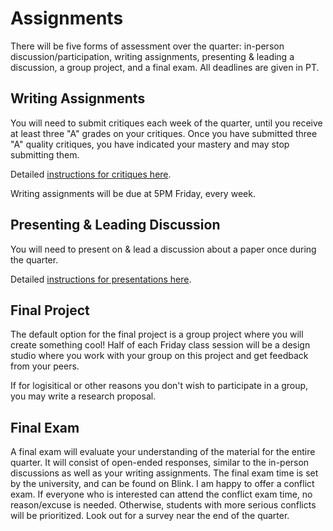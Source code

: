 # Assignments

There will be five forms of assessment over the quarter: in-person discussion/participation, writing assignments, presenting & leading a discussion, a group project, and a final exam. All deadlines are given in PT.

## Writing Assignments

You will need to submit critiques each week of the quarter, until you receive at least three "A" grades on your critiques. Once you have submitted three "A" quality critiques, you have indicated your mastery and may stop submitting them.   

Detailed [instructions for critiques here](https://kristenvaccaro.github.io/antisocial-computing/critiques.html).  

Writing assignments will be due at 5PM Friday, every week.  

## Presenting & Leading Discussion

You will need to present on & lead a discussion about a paper once during the quarter.  

Detailed [instructions for presentations here]().  


## Final Project

The default option for the final project is a group project where you will create something cool! Half of each Friday class session will be a design studio where you work with your group on this project and get feedback from your peers. 

If for logisitical or other reasons you don't wish to participate in a group, you may write a research proposal.  


## Final Exam

A final exam will evaluate your understanding of the material for the entire quarter. It will consist of open-ended responses, similar to the in-person discussions as well as your writing assignments. The final exam time is set by the university, and can be found on Blink. I am happy to offer a conflict exam. If everyone who is interested can attend the conflict exam time, no reason/excuse is needed. Otherwise, students with more serious conflicts will be prioritized. Look out for a survey near the end of the quarter.   

